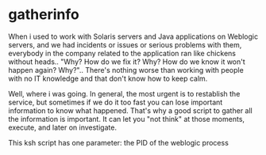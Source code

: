 # gatherinfo
When i used to work with Solaris servers and Java applications on Weblogic servers, and we had incidents or issues or serious problems with them, everybody in the company related to the application ran like chickens without heads.. "Why? How do we fix it? Why? How do we know it won't happen again? Why?".. There's nothing worse than working with people with no IT knowledge and that don't know how to keep calm.

Well, where i was going. In general, the most urgent is to restablish the service, but sometimes if we do it too fast you can lose important information to know what happened. That's why a good script to gather all the information is important. It can let you "not think" at those moments, execute, and later on investigate.

This ksh script has one parameter: the PID of the weblogic process
